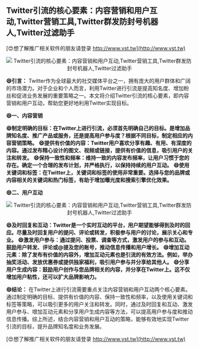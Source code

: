 ## **Twitter引流的核心要素：内容营销和用户互动,Twitter营销工具,Twitter群发防封号机器人,Twitter过滤助手**

[😍想了解推广相关软件的朋友请登录 http://www.vst.tw](http://www.vst.tw)

 <center><img src="https://vst.tw/MP4/tuiguang/png/2.png" alt="Twitter引流的核心要素：内容营销和用户互动,Twitter营销工具,Twitter群发防封号机器人,Twitter过滤助手"></center>

**😄引言：**
Twitter作为全球最大的社交媒体平台之一，拥有庞大的用户群体和广阔的市场潜力。对于企业和个人而言，利用Twitter进行引流是提高知名度、增加粉丝和促进业务发展的重要策略之一。本文将介绍Twitter引流的核心要素，即内容营销和用户互动，帮助您更好地利用Twitter实现目标。

**😄一、内容营销**

**😄制定明确的目标：在Twitter上进行引流，必须首先明确自己的目标。是增加品牌知名度、推广产品或服务，还是提高用户参与度？根据不同目标，制定相应的内容营销策略。**
**😄提供有价值的内容：Twitter用户喜欢分享有趣、有用、有深度的内容。通过发布精心设计的图文、视频或链接，提供有价值的信息，吸引用户的关注和转发。**
**😄保持一致性和频率：维持一致的内容发布频率，让用户习惯于您的存在。确定一个合理的发布计划，并严格执行，以保持持续的用户互动。**
**😄使用关键词和标签：在Twitter上，关键词和标签的使用非常重要。选择与您的品牌或内容相关的关键词和热门标签，有助于增加曝光度和搜索引擎优化效果。**

**😄二、用户互动**

 <center><img src="https://vst.tw/MP4/tuiguang/png/6.png" alt="Twitter引流的核心要素：内容营销和用户互动,Twitter营销工具,Twitter群发防封号机器人,Twitter过滤助手"></center>

**😄及时回复和互动：Twitter是一个实时互动的平台，用户期望能够得到及时的回应。尽量及时回复用户的提问、评论或转发，积极参与用户的讨论，展示关心和专业。**
**😄激发用户参与：通过提问、投票、调查等方式，激发用户的参与和互动。鼓励用户转发、评论或@提及您的账号，推动信息传播和用户增长。**
**😄增加互动元素：除了发布有价值的内容外，增加互动元素也是引流的有效方法。例如，举办抽奖活动、发放优惠券或提供独家福利，吸引用户参与并分享给其他人。**
**😄分享用户生成内容：鼓励用户创作与您品牌相关的内容，并分享在Twitter上。这不仅增加用户粘性，还可以扩大品牌影响力。**

**😄结论：**
在Twitter上进行引流需要重点关注内容营销和用户互动两个核心要素。通过制定明确的目标、提供有价值的内容、保持一致性和频率，以及使用关键词和标签等策略，可以吸引更多的用户关注和转发。同时，通过及时回复和互动、激发用户参与、增加互动元素和分享用户生成内容等方法，可以提高用户参与度和推动信息传播。综上所述，结合内容营销和用户互动的策略，能够有效地实现Twitter引流的目标，提升品牌知名度和业务发展。

[😍想了解推广相关软件的朋友请登录 http://www.vst.tw](http://www.vst.tw)



